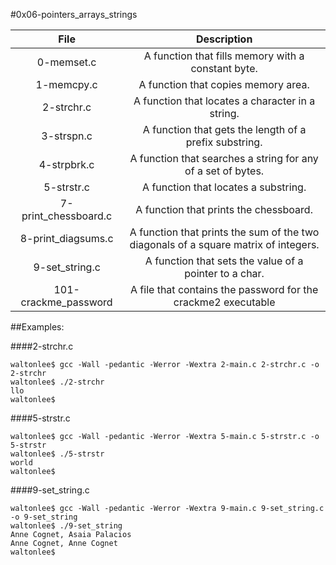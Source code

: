 #0x06-pointers_arrays_strings

|                  File                       |                     Description                     |
| :-----------------------------------------: |  :-----------------------------------------------:  |
|        0-memset.c                   |   A function that fills memory with a constant byte. |
|        1-memcpy.c                   |   A function that copies memory area. |
|        2-strchr.c                   |   A function that locates a character in a string.  |
|        3-strspn.c                   |   A function that gets the length of a prefix substring. |
|        4-strpbrk.c                  |   A function that searches a string for any of a set of bytes. |
|        5-strstr.c                   |   A function that locates a substring.  |
|        7-print_chessboard.c         |   A function that prints the chessboard.  |
|        8-print_diagsums.c           |   A function that prints the sum of the two diagonals of a square matrix of integers.  |
|        9-set_string.c             |   A function that sets the value of a pointer to a char.  |
|        101-crackme_password               |   A file that contains the password for the crackme2 executable  |

##Examples:

####2-strchr.c
```
waltonlee$ gcc -Wall -pedantic -Werror -Wextra 2-main.c 2-strchr.c -o 2-strchr
waltonlee$ ./2-strchr
llo
waltonlee$ 
```
####5-strstr.c
```
waltonlee$ gcc -Wall -pedantic -Werror -Wextra 5-main.c 5-strstr.c -o 5-strstr
waltonlee$ ./5-strstr
world
waltonlee$ 
```
####9-set_string.c
```
waltonlee$ gcc -Wall -pedantic -Werror -Wextra 9-main.c 9-set_string.c -o 9-set_string
waltonlee$ ./9-set_string
Anne Cognet, Asaia Palacios
Anne Cognet, Anne Cognet
waltonlee$
